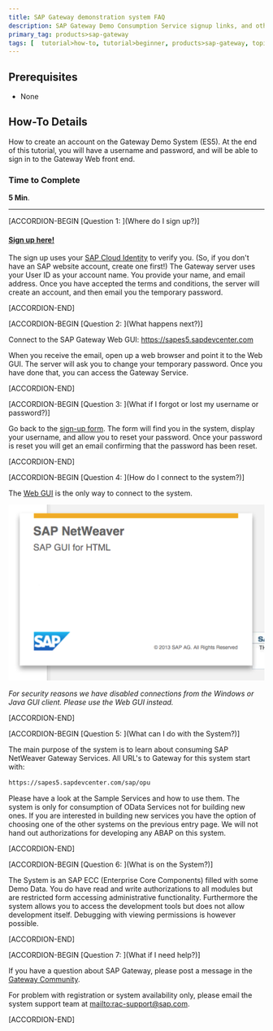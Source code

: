 ```yaml
---
title: SAP Gateway demonstration system FAQ
description: SAP Gateway Demo Consumption Service signup links, and other SAP Gateway trial-related FAQs
primary_tag: products>sap-gateway
tags: [  tutorial>how-to, tutorial>beginner, products>sap-gateway, topic>cloud, topic>odata ]
---
```

## Prerequisites  
 - None


## How-To Details
How to create an account on the Gateway Demo System (ES5).  At the end of this tutorial, you will have a username and password, and will be able to sign in to the Gateway Web front end.

### Time to Complete
**5 Min**.

---

[ACCORDION-BEGIN [Question 1: ](Where do I sign up?)]

#### [Sign up here!](https://register.sapdevcenter.com/SUPSignForms)

The sign up uses your [SAP Cloud Identity](https://accounts.sap.com/) to verify you.  (So, if you don't have an SAP website account, create one first!) The Gateway server uses your User ID as your account name.  You provide your name, and email address.  Once you have accepted the terms and conditions, the server will create an account, and then email you the temporary password.

[ACCORDION-END]

[ACCORDION-BEGIN [Question 2: ](What happens next?)]

Connect to the SAP Gateway Web GUI: <https://sapes5.sapdevcenter.com>

When you receive the email, open up a web browser and point it to the Web GUI.  The server will ask you to change your temporary password.  Once you have done that, you can access the Gateway Service.

[ACCORDION-END]


[ACCORDION-BEGIN [Question 3: ](What if I forgot or lost my username or password?)]

Go back to the [sign-up form](https://register.sapdevcenter.com/SUPSignForms). The form will find you in the system, display your username, and allow you to reset your password. Once your password is reset you will get an email confirming that the password has been reset.

[ACCORDION-END]

[ACCORDION-BEGIN [Question 4: ](How do I connect to the system?)]

The [Web GUI](https://sapes5.sapdevcenter.com/) is the only way to connect to the system.

![Web GUI](1.png)

*For security reasons we have disabled connections from the Windows or Java GUI client.  Please use the Web GUI instead.*

[ACCORDION-END]

[ACCORDION-BEGIN [Question 5: ](What can I do with the System?)]

The main purpose of the system is to learn about consuming SAP NetWeaver Gateway Services. All URL's to Gateway for this system start with:

```html
https://sapes5.sapdevcenter.com/sap/opu
```

Please have a look at the Sample Services and how to use them. The system is only for consumption of OData Services not for building new ones. If you are interested in building new services you have the option of choosing one of the other systems on the previous entry page. We will not hand out authorizations for developing any ABAP on this system.

[ACCORDION-END]

[ACCORDION-BEGIN [Question 6: ](What is on the System?)]

The System is an SAP ECC (Enterprise Core Components) filled with some Demo Data. You do have read and write authorizations to all modules but are restricted form accessing administrative functionality. Furthermore the system allows you to access the development tools but does not allow development itself. Debugging with viewing permissions is however possible.

[ACCORDION-END]

[ACCORDION-BEGIN [Question 7: ](What if I need help?)]

If you have a question about SAP Gateway, please post a message in the [Gateway Community](https://www.sap.com/community/topics/gateway.html).

For problem with registration or system availability only, please email the system support team at <mailto:rac-support@sap.com>.

[ACCORDION-END]
